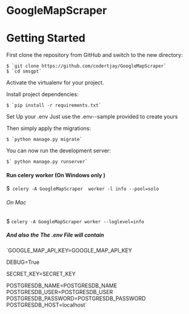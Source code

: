 ﻿# GoogleMapScraper
# Getting Started

First clone the repository from GitHub and switch to the new directory:

    $ `git clone https://github.com/codertjay/GoogleMapScraper`
    $ `cd smsgpt`

Activate the virtualenv for your project.

Install project dependencies:

    $ `pip install -r requirements.txt`

Set Up your .env Just use the .env--sample provided to create yours

Then simply apply the migrations:

    $ `python manage.py migrate`

You can now run the development server:

    $` python manage.py runserver`

#### Run celery worker (On Windows only )

$` celery -A GoogleMapScraper  worker -l info --pool=solo`
######  On Mac
$  `celery -A GoogleMapScraper worker --loglevel=info`

##### And also the The .env File will contain 
`GOOGLE_MAP_API_KEY=GOOGLE_MAP_API_KEY

DEBUG=True

SECRET_KEY=SECRET_KEY


POSTGRESDB_NAME=POSTGRESDB_NAME
POSTGRESDB_USER=POSTGRESDB_USER
POSTGRESDB_PASSWORD=POSTGRESDB_PASSWORD
POSTGRESDB_HOST=localhost`

